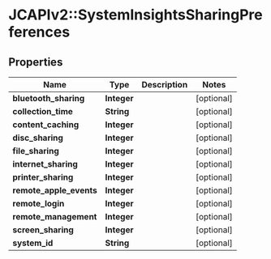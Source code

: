 # JCAPIv2::SystemInsightsSharingPreferences

## Properties
Name | Type | Description | Notes
------------ | ------------- | ------------- | -------------
**bluetooth_sharing** | **Integer** |  | [optional] 
**collection_time** | **String** |  | [optional] 
**content_caching** | **Integer** |  | [optional] 
**disc_sharing** | **Integer** |  | [optional] 
**file_sharing** | **Integer** |  | [optional] 
**internet_sharing** | **Integer** |  | [optional] 
**printer_sharing** | **Integer** |  | [optional] 
**remote_apple_events** | **Integer** |  | [optional] 
**remote_login** | **Integer** |  | [optional] 
**remote_management** | **Integer** |  | [optional] 
**screen_sharing** | **Integer** |  | [optional] 
**system_id** | **String** |  | [optional] 


